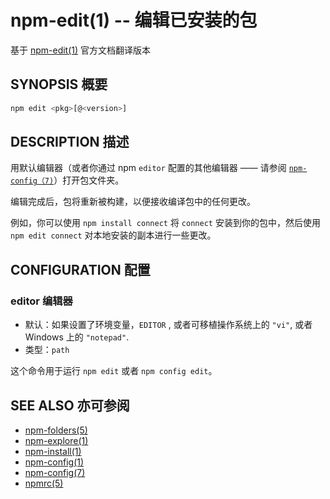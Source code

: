 npm-edit(1) -- 编辑已安装的包
========================================
基于 [npm-edit(1)](https://github.com/npm/npm/blob/latest/doc/cli/npm-edit.md) 官方文档翻译版本

## SYNOPSIS 概要
```bash
npm edit <pkg>[@<version>]
```


## DESCRIPTION 描述

用默认编辑器（或者你通过 npm `editor` 配置的其他编辑器 —— 请参阅 [`npm-config（7)`](https://docs.npmjs.com/misc/config)）打开包文件夹。

编辑完成后，包将重新被构建，以便接收编译包中的任何更改。

例如，你可以使用 `npm install connect` 将 `connect` 安装到你的包中，然后使用 `npm edit connect` 对本地安装的副本进行一些更改。

## CONFIGURATION 配置

### editor 编辑器

* 默认：如果设置了环境变量，`EDITOR` , 或者可移植操作系统上的 `"vi"`, 或者 Windows 上的 `"notepad"`.
* 类型：`path`

这个命令用于运行 `npm edit` 或者 `npm config edit`。

## SEE ALSO 亦可参阅

* [npm-folders(5)](https://docs.npmjs.com/files/folders)
* [npm-explore(1)](https://docs.npmjs.com/cli/explore)
* [npm-install(1)](https://docs.npmjs.com/cli/install)
* [npm-config(1)](https://docs.npmjs.com/cli/config)
* [npm-config(7)](https://docs.npmjs.com/misc/config)
* [npmrc(5)](https://docs.npmjs.com/files/npmrc)
